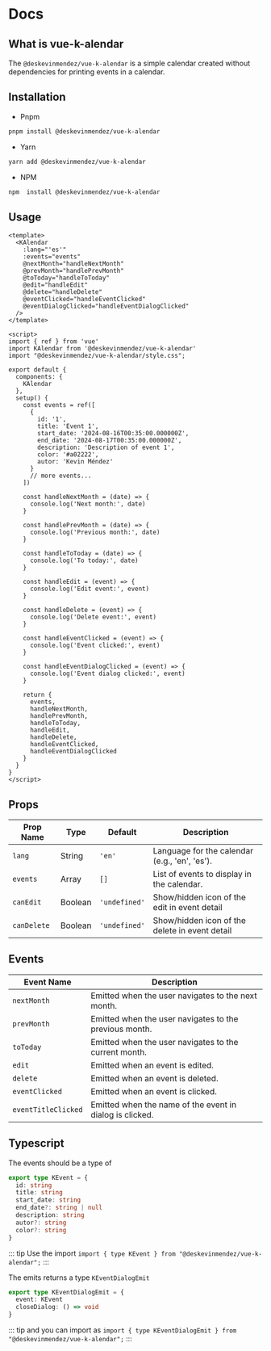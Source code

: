 # Docs

## What is vue-k-alendar

The `@deskevinmendez/vue-k-alendar` is a simple calendar created without dependencies for printing events in a calendar.

## Installation

- Pnpm

```bash
pnpm install @deskevinmendez/vue-k-alendar
```

- Yarn

```bash
yarn add @deskevinmendez/vue-k-alendar
```

- NPM

```bash
npm  install @deskevinmendez/vue-k-alendar
```

## Usage

```vue
<template>
  <KAlendar
    :lang="'es'"
    :events="events"
    @nextMonth="handleNextMonth"
    @prevMonth="handlePrevMonth"
    @toToday="handleToToday"
    @edit="handleEdit"
    @delete="handleDelete"
    @eventClicked="handleEventClicked"
    @eventDialogClicked="handleEventDialogClicked"
  />
</template>

<script>
import { ref } from 'vue'
import KAlendar from '@deskevinmendez/vue-k-alendar'
import "@deskevinmendez/vue-k-alendar/style.css";

export default {
  components: {
    KAlendar
  },
  setup() {
    const events = ref([
      {
        id: '1',
        title: 'Event 1',
        start_date: '2024-08-16T00:35:00.000000Z',
        end_date: '2024-08-17T00:35:00.000000Z',
        description: 'Description of event 1',
        color: '#a02222',
        autor: 'Kevin Méndez'
      }
      // more events...
    ])

    const handleNextMonth = (date) => {
      console.log('Next month:', date)
    }

    const handlePrevMonth = (date) => {
      console.log('Previous month:', date)
    }

    const handleToToday = (date) => {
      console.log('To today:', date)
    }

    const handleEdit = (event) => {
      console.log('Edit event:', event)
    }

    const handleDelete = (event) => {
      console.log('Delete event:', event)
    }

    const handleEventClicked = (event) => {
      console.log('Event clicked:', event)
    }

    const handleEventDialogClicked = (event) => {
      console.log('Event dialog clicked:', event)
    }

    return {
      events,
      handleNextMonth,
      handlePrevMonth,
      handleToToday,
      handleEdit,
      handleDelete,
      handleEventClicked,
      handleEventDialogClicked
    }
  }
}
</script>
```


## Props

| Prop Name   | Type    | Default       | Description                                    |
| ----------- | ------- | ------------- | ---------------------------------------------- |
| `lang`      | String  | `'en'`        | Language for the calendar (e.g., 'en', 'es').  |
| `events`    | Array   | `[]`          | List of events to display in the calendar.     |
| `canEdit`   | Boolean | `'undefined'` | Show/hidden icon of the edit in event detail   |
| `canDelete` | Boolean | `'undefined'` | Show/hidden icon of the delete in event detail |

## Events

| Event Name          | Description                                              |
| ------------------- | -------------------------------------------------------- |
| `nextMonth`         | Emitted when the user navigates to the next month.       |
| `prevMonth`         | Emitted when the user navigates to the previous month.   |
| `toToday`           | Emitted when the user navigates to the current month.    |
| `edit`              | Emitted when an event is edited.                         |
| `delete`            | Emitted when an event is deleted.                        |
| `eventClicked`      | Emitted when an event is clicked.                        |
| `eventTitleClicked` | Emitted when the name of the event in dialog is clicked. |

## Typescript

The events should be a type of
```ts
export type KEvent = {
  id: string
  title: string
  start_date: string
  end_date?: string | null
  description: string
  autor?: string
  color?: string
}
```

::: tip
 Use the import `import { type KEvent } from "@deskevinmendez/vue-k-alendar";`
:::

The emits returns a type `KEventDialogEmit`

```ts
export type KEventDialogEmit = {
  event: KEvent
  closeDialog: () => void
}
```
::: tip
and you can import as `import { type KEventDialogEmit } from "@deskevinmendez/vue-k-alendar";`
:::